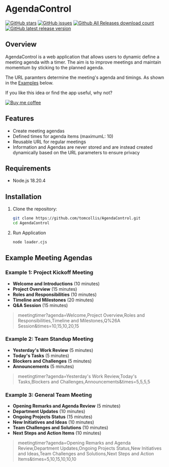 # AgendaControl

[![GitHub stars](https://img.shields.io/github/stars/tomcollis/AgendaControl?style=for-the-badge)](https://github.com/tomcollis/AgendaControl/stargazers)
[![GitHub issues](https://img.shields.io/github/issues/tomcollis/AgendaControl?style=for-the-badge)](https://github.com/tomcollis/AgendaControl/issues)
[![Github All Releases download count](https://img.shields.io/github/downloads/tomcollis/AgendaControl/total.svg?style=for-the-badge)](https://github.com/tomcollis/AgendaControl/releases/latest)
[![GitHub latest release version](https://img.shields.io/github/v/release/tomcollis/AgendaControl.svg?style=for-the-badge)](https://github.com/tomcollis/AgendaControl/releases/latest)

## Overview

AgendaControl is a web application that allows users to dynamic define a meeting agenda with a timer.
The aim is to improve meetings and maintain momemtum by sticking to the planned agenda.

The URL paramters determine the meeting's agenda and timings. As shown in the [Examples](#example-meeting-agendas) below.

If you like this idea or find the app useful, why not?

[![Buy me coffee](https://img.shields.io/badge/Buy%20me%20-coffee!-orange.svg?style=for-the-badge&logo=buy-me-a-coffee&color=6F4E37)](https://paypal.me/TomCollisUK/4)

## Features

- Create meeting agendas
- Defined times for agenda items (maximumL: 10)
- Reusable URL for regular meetings
- Information and Agendas are never stored and are instead created dynamically based on the URL parameters to ensure privacy

## Requirements

- Node.js 18.20.4

## Installation

1. Clone the repository:

   ```bash
   git clone https://github.com/tomcollis/AgendaControl.git
   cd AgendaControl

2. Run Application

    ```bash
    node loader.cjs

## Example Meeting Agendas

### Example 1: Project Kickoff Meeting
- **Welcome and Introductions** (10 minutes)
- **Project Overview** (15 minutes)
- **Roles and Responsibilities** (10 minutes)
- **Timeline and Milestones** (20 minutes)
- **Q&A Session** (15 minutes)

> meetingtimer?agenda=Welcome,Project Overview,Roles and Responsibilities,Timeline and Milestones,Q%26A Session&times=10,15,10,20,15

### Example 2: Team Standup Meeting
- **Yesterday's Work Review** (5 minutes)
- **Today's Tasks** (5 minutes)
- **Blockers and Challenges** (5 minutes)
- **Announcements** (5 minutes)

> meetingtimer?agenda=Yesterday's Work Review,Today's Tasks,Blockers and Challenges,Announcements&times=5,5,5,5

### Example 3: General Team Meeting
- **Opening Remarks and Agenda Review** (5 minutes)
- **Department Updates** (10 minutes)
- **Ongoing Projects Status** (15 minutes)
- **New Initiatives and Ideas** (10 minutes)
- **Team Challenges and Solutions** (10 minutes)
- **Next Steps and Action Items** (10 minutes)

> meetingtimer?agenda=Opening Remarks and Agenda Review,Department Updates,Ongoing Projects Status,New Initiatives and Ideas,Team Challenges and Solutions,Next Steps and Action Items&times=5,10,15,10,10,10
